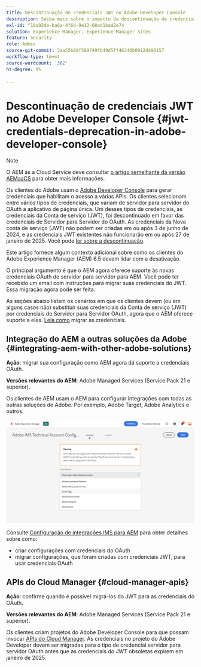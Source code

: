 ```yaml
---
title: Descontinuação de credenciais JWT no Adobe Developer Console
description: Saiba mais sobre o impacto da descontinuação de credenciais JWT no Adobe Developer Console no AEM
exl-id: f19a92de-ba6a-4f6d-9e12-60ad1bad2e74
solution: Experience Manager, Experience Manager Sites
feature: Security
role: Admin
source-git-commit: 3aa55b88f589749fb49d5ff46340b0912d490157
workflow-type: tm+mt
source-wordcount: '362'
ht-degree: 0%

---
```


# Descontinuação de credenciais JWT no Adobe Developer Console {#jwt-credentials-deprecation-in-adobe-developer-console}

>[!NOTE]
> O AEM as a Cloud Service deve consultar [o artigo semelhante da versão AEMaaCS](https://experienceleague.adobe.com/docs/experience-manager-cloud-service/content/security/jwt-credentials-deprecation-in-adobe-developer-console.html) para obter mais informações.

Os clientes do Adobe usam o [Adobe Developer Console](https://developer.adobe.com/console) para gerar credenciais que habilitam o acesso a várias APIs. Os clientes selecionam entre vários tipos de credenciais, que variam de servidor para servidor do OAuth a aplicativo de página única. Um desses tipos de credenciais, as credenciais da Conta de serviço (JWT), foi descontinuado em favor das credenciais de Servidor para Servidor do OAuth. As credenciais da Nova conta de serviço (JWT) não podem ser criadas em ou após 3 de junho de 2024, e as credenciais JWT existentes não funcionarão em ou após 27 de janeiro de 2025. Você pode [ler sobre a descontinuação](https://developer.adobe.com/developer-console/docs/guides/authentication/ServerToServerAuthentication/migration/).

Este artigo fornece algum contexto adicional sobre como os clientes do Adobe Experience Manager (AEM) 6.5 devem lidar com a desativação.

O principal argumento é que o AEM agora oferece suporte às novas credenciais OAuth de servidor para servidor para AEM. Você pode ter recebido um email com instruções para migrar suas credenciais do JWT. Essa migração agora pode ser feita.

As seções abaixo listam os cenários em que os clientes devem (ou em alguns casos não) substituir suas credenciais da Conta de serviço (JWT) por credenciais de Servidor para Servidor OAuth, agora que o AEM oferece suporte a eles. [Leia como](https://developer.adobe.com/developer-console/docs/guides/authentication/ServerToServerAuthentication/migration/#migration-overview) migrar as credenciais.

## Integração do AEM a outras soluções da Adobe {#integrating-aem-with-other-adobe-solutions}

**Ação**: migrar sua configuração como AEM agora dá suporte a credenciais OAuth.

**Versões relevantes do AEM**: Adobe Managed Services (Service Pack 21 e superior).

Os clientes de AEM usam o AEM para configurar integrações com todas as outras soluções de Adobe. Por exemplo, Adobe Target, Adobe Analytics e outros.

![Integrando o AEM a outras soluções](/help/sites-administering/assets/jwt-deprecation.png)

Consulte [Configuração de integrações IMS para AEM](/help/sites-administering/setting-up-ims-integrations-for-aem.md) para obter detalhes sobre como:

* criar configurações com credenciais do OAuth
* migrar configurações, que foram criadas com credenciais JWT, para usar credenciais OAuth

## APIs do Cloud Manager {#cloud-manager-apis}

**Ação**: confirme quando é possível migrá-los do JWT para as credenciais do OAuth.

**Versões relevantes do AEM**: Adobe Managed Services (Service Pack 21 e superior).

Os clientes criam projetos do Adobe Developer Console para que possam invocar [APIs do Cloud Manager](https://developer.adobe.com/experience-cloud/cloud-manager/guides/getting-started/create-api-integration/). As credenciais no projeto do Adobe Developer devem ser migradas para o tipo de credencial servidor para servidor OAuth antes que as credenciais do JWT obsoletas expirem em janeiro de 2025.
